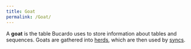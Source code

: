 ```yaml
---
title: Goat
permalink: /Goat/
---
```


A **goat** is the table Bucardo uses to store information about tables and sequences. Goats are gathered into [herds](/herd "wikilink"), which are then used by [syncs](/sync "wikilink").

